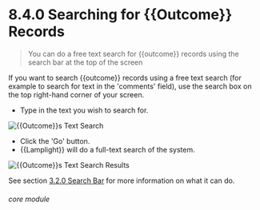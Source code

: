 # 8.4.0  <i class="fas fa-trophy"></i> Searching for {{Outcome}} Records

> You can do a free text search for {{outcome}} records using the search bar at the top of the screen



If you want to search {{outcome}} records using a free text search (for example to search for text in the 'comments' field), use the search box on the top right-hand corner of your screen. 

- Type in the text you wish to search for.

![{{Outcome}}s Text Search](8.4.0a.png)

- Click the 'Go' button.
- {{Lamplight}} will do a full-text search of the system. 

![{{Outcome}}s Text Search Results](8.4.0b.png)

See section [3.2.0 Search Bar](/help/index/p/3.2.0) for more information on what it can do.


###### core module


